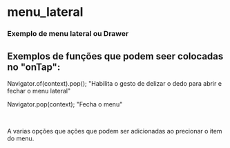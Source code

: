 # menu_lateral

<h3>Exemplo de menu lateral ou Drawer</h3>

<h2>Exemplos de funções que podem seer colocadas no "onTap":</h2>
<p>Navigator.of(context).pop(); "Habilita o gesto de delizar o dedo para abrir e fechar o menu lateral"</p>
<p>Navigator.pop(context); "Fecha o menu"</p>
<br />
<p>A varias opções que ações que podem ser adicionadas ao precionar o item do menu.</p>
